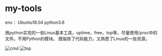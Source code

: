 # my-tools
env：
  Ubuntu18.04 
  python3.6
 
用python实现的一些Linux基本工具，uptime，free，top等，尽量使用/proc中的文件。不用Python的模块。
既锻炼了代码能力，又熟悉了Linux的一些资源。

<img src="https://care4u.top/wp-content/uploads/2018/10/cmd.png" alt="cmd" />

<img src="https://care4u.top/wp-content/uploads/2018/10/top.png" alt="top" />
